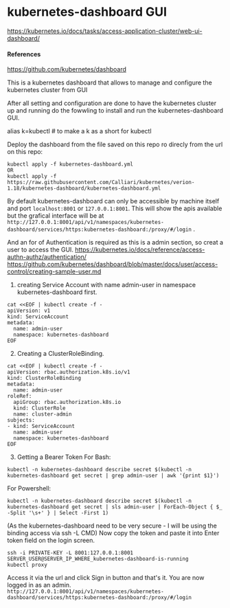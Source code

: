 # kubernetes-dashboard GUI
https://kubernetes.io/docs/tasks/access-application-cluster/web-ui-dashboard/

#### References 
https://github.com/kubernetes/dashboard

This is a kubernetes dashboard that allows to manage and configure the kubernetes cluster from GUI

After all setting and configuration are done to have the kubernetes cluster up and running do the fowwling to install and run the kubernetes-dashboard GUI.


alias k=kubectl # to make a k as a short for kubectl

Deploy the dashboard from the file saved on this repo ro direcly from the url on this repo:
```
kubectl apply -f kubernetes-dashboard.yml
OR
kubectl apply -f https://raw.githubusercontent.com/Calliari/kubernetes/verion-1.18/kubernetes-dashboard/kubernetes-dashboard.yml
```

By default kubernetes-dashboard can only be accessible by machine itself and port `localhost:8001` or `127.0.0.1:8001`. 
This will show the apis available but the grafical interface will be at `http://127.0.0.1:8001/api/v1/namespaces/kubernetes-dashboard/services/https:kubernetes-dashboard:/proxy/#/login` . 


And an for of Authentication is required as this is a admin section, so creat a user to access the GUI.
https://kubernetes.io/docs/reference/access-authn-authz/authentication/
https://github.com/kubernetes/dashboard/blob/master/docs/user/access-control/creating-sample-user.md


1) creating Service Account with name admin-user in namespace kubernetes-dashboard first.
```
cat <<EOF | kubectl create -f -
apiVersion: v1
kind: ServiceAccount
metadata:
  name: admin-user
  namespace: kubernetes-dashboard
EOF
```

2) Creating a ClusterRoleBinding.
```
cat <<EOF | kubectl create -f -
apiVersion: rbac.authorization.k8s.io/v1
kind: ClusterRoleBinding
metadata:
  name: admin-user
roleRef:
  apiGroup: rbac.authorization.k8s.io
  kind: ClusterRole
  name: cluster-admin
subjects:
- kind: ServiceAccount
  name: admin-user
  namespace: kubernetes-dashboard
EOF
```

3) Getting a Bearer Token
For Bash:
```
kubectl -n kubernetes-dashboard describe secret $(kubectl -n kubernetes-dashboard get secret | grep admin-user | awk '{print $1}')

```

For Powershell:
```
kubectl -n kubernetes-dashboard describe secret $(kubectl -n kubernetes-dashboard get secret | sls admin-user | ForEach-Object { $_ -Split '\s+' } | Select -First 1)
```


(As the kubernetes-dashboard need to be very secure - I will be using the binding access via ssh -L CMD)
Now copy the token and paste it into Enter token field on the login screen.

```
ssh -i PRIVATE-KEY -L 8001:127.0.0.1:8001 SERVER_USER@SERVER_IP_WHERE_kubernetes-dashboard-is-running
kubectl proxy
```

Access it via the url and click Sign in button and that's it. You are now logged in as an admin.
`http://127.0.0.1:8001/api/v1/namespaces/kubernetes-dashboard/services/https:kubernetes-dashboard:/proxy/#/login`



